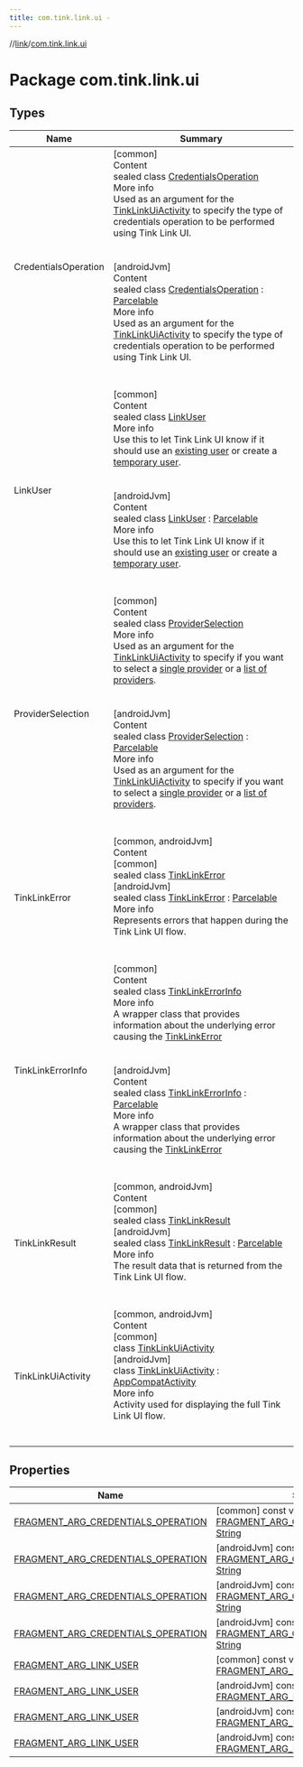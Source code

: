 ```yaml
---
title: com.tink.link.ui -
---
```

//[link](../index.md)/[com.tink.link.ui](index.md)



# Package com.tink.link.ui  


## Types  
  
|  Name|  Summary| 
|---|---|
| <a name="com.tink.link.ui/CredentialsOperation///PointingToDeclaration/"></a>CredentialsOperation| <a name="com.tink.link.ui/CredentialsOperation///PointingToDeclaration/"></a>[common]  <br>Content  <br>sealed class [CredentialsOperation]([common]-credentials-operation/index.md)  <br>More info  <br>Used as an argument for the [TinkLinkUiActivity]([common]-tink-link-ui-activity/index.md) to specify the type of credentials operation to be performed using Tink Link UI.  <br><br><br>[androidJvm]  <br>Content  <br>sealed class [CredentialsOperation]([android-jvm]-credentials-operation/index.md) : [Parcelable](https://developer.android.com/reference/kotlin/android/os/Parcelable.html)  <br>More info  <br>Used as an argument for the [TinkLinkUiActivity]([android-jvm]-tink-link-ui-activity/index.md) to specify the type of credentials operation to be performed using Tink Link UI.  <br><br><br>
| <a name="com.tink.link.ui/LinkUser///PointingToDeclaration/"></a>LinkUser| <a name="com.tink.link.ui/LinkUser///PointingToDeclaration/"></a>[common]  <br>Content  <br>sealed class [LinkUser]([common]-link-user/index.md)  <br>More info  <br>Use this to let Tink Link UI know if it should use an [existing user]([common]-link-user/-existing-user/index.md) or create a [temporary user]([common]-link-user/-temporary-user/index.md).  <br><br><br>[androidJvm]  <br>Content  <br>sealed class [LinkUser]([android-jvm]-link-user/index.md) : [Parcelable](https://developer.android.com/reference/kotlin/android/os/Parcelable.html)  <br>More info  <br>Use this to let Tink Link UI know if it should use an [existing user]([android-jvm]-link-user/-existing-user/index.md) or create a [temporary user]([android-jvm]-link-user/-temporary-user/index.md).  <br><br><br>
| <a name="com.tink.link.ui/ProviderSelection///PointingToDeclaration/"></a>ProviderSelection| <a name="com.tink.link.ui/ProviderSelection///PointingToDeclaration/"></a>[common]  <br>Content  <br>sealed class [ProviderSelection]([common]-provider-selection/index.md)  <br>More info  <br>Used as an argument for the [TinkLinkUiActivity]([common]-tink-link-ui-activity/index.md) to specify if you want to select a [single provider]([common]-provider-selection/-single-provider/index.md) or a [list of providers]([common]-provider-selection/-provider-list/index.md).  <br><br><br>[androidJvm]  <br>Content  <br>sealed class [ProviderSelection]([android-jvm]-provider-selection/index.md) : [Parcelable](https://developer.android.com/reference/kotlin/android/os/Parcelable.html)  <br>More info  <br>Used as an argument for the [TinkLinkUiActivity]([android-jvm]-tink-link-ui-activity/index.md) to specify if you want to select a [single provider]([android-jvm]-provider-selection/-single-provider/index.md) or a [list of providers]([android-jvm]-provider-selection/-provider-list/index.md).  <br><br><br>
| <a name="com.tink.link.ui/TinkLinkError///PointingToDeclaration/"></a>TinkLinkError| <a name="com.tink.link.ui/TinkLinkError///PointingToDeclaration/"></a>[common, androidJvm]  <br>Content  <br>[common]  <br>sealed class [TinkLinkError]([common]-tink-link-error/index.md)  <br>[androidJvm]  <br>sealed class [TinkLinkError]([android-jvm]-tink-link-error/index.md) : [Parcelable](https://developer.android.com/reference/kotlin/android/os/Parcelable.html)  <br>More info  <br>Represents errors that happen during the Tink Link UI flow.  <br><br><br>
| <a name="com.tink.link.ui/TinkLinkErrorInfo///PointingToDeclaration/"></a>TinkLinkErrorInfo| <a name="com.tink.link.ui/TinkLinkErrorInfo///PointingToDeclaration/"></a>[common]  <br>Content  <br>sealed class [TinkLinkErrorInfo]([common]-tink-link-error-info/index.md)  <br>More info  <br>A wrapper class that provides information about the underlying error causing the [TinkLinkError]([common]-tink-link-error/index.md)  <br><br><br>[androidJvm]  <br>Content  <br>sealed class [TinkLinkErrorInfo]([android-jvm]-tink-link-error-info/index.md) : [Parcelable](https://developer.android.com/reference/kotlin/android/os/Parcelable.html)  <br>More info  <br>A wrapper class that provides information about the underlying error causing the [TinkLinkError]([android-jvm]-tink-link-error/index.md)  <br><br><br>
| <a name="com.tink.link.ui/TinkLinkResult///PointingToDeclaration/"></a>TinkLinkResult| <a name="com.tink.link.ui/TinkLinkResult///PointingToDeclaration/"></a>[common, androidJvm]  <br>Content  <br>[common]  <br>sealed class [TinkLinkResult]([common]-tink-link-result/index.md)  <br>[androidJvm]  <br>sealed class [TinkLinkResult]([android-jvm]-tink-link-result/index.md) : [Parcelable](https://developer.android.com/reference/kotlin/android/os/Parcelable.html)  <br>More info  <br>The result data that is returned from the Tink Link UI flow.  <br><br><br>
| <a name="com.tink.link.ui/TinkLinkUiActivity///PointingToDeclaration/"></a>TinkLinkUiActivity| <a name="com.tink.link.ui/TinkLinkUiActivity///PointingToDeclaration/"></a>[common, androidJvm]  <br>Content  <br>[common]  <br>class [TinkLinkUiActivity]([common]-tink-link-ui-activity/index.md)  <br>[androidJvm]  <br>class [TinkLinkUiActivity]([android-jvm]-tink-link-ui-activity/index.md) : [AppCompatActivity](https://developer.android.com/reference/kotlin/androidx/appcompat/app/AppCompatActivity.html)  <br>More info  <br>Activity used for displaying the full Tink Link UI flow.  <br><br><br>


## Properties  
  
|  Name|  Summary| 
|---|---|
| <a name="com.tink.link.ui//FRAGMENT_ARG_CREDENTIALS_OPERATION/#/PointingToDeclaration/"></a>[FRAGMENT_ARG_CREDENTIALS_OPERATION](-f-r-a-g-m-e-n-t_-a-r-g_-c-r-e-d-e-n-t-i-a-l-s_-o-p-e-r-a-t-i-o-n.md)| <a name="com.tink.link.ui//FRAGMENT_ARG_CREDENTIALS_OPERATION/#/PointingToDeclaration/"></a> [common] const val [FRAGMENT_ARG_CREDENTIALS_OPERATION](-f-r-a-g-m-e-n-t_-a-r-g_-c-r-e-d-e-n-t-i-a-l-s_-o-p-e-r-a-t-i-o-n.md): [String](https://kotlinlang.org/api/latest/jvm/stdlib/kotlin/-string/index.html)   <br>
| <a name="com.tink.link.ui//FRAGMENT_ARG_CREDENTIALS_OPERATION/#/PointingToDeclaration/"></a>[FRAGMENT_ARG_CREDENTIALS_OPERATION](index.md#%5Bcom.tink.link.ui%2F%2FFRAGMENT_ARG_CREDENTIALS_OPERATION%2F%23%2FPointingToDeclaration%2F%5D%2FProperties%2F-586840090)| <a name="com.tink.link.ui//FRAGMENT_ARG_CREDENTIALS_OPERATION/#/PointingToDeclaration/"></a> [androidJvm] const val [FRAGMENT_ARG_CREDENTIALS_OPERATION](index.md#%5Bcom.tink.link.ui%2F%2FFRAGMENT_ARG_CREDENTIALS_OPERATION%2F%23%2FPointingToDeclaration%2F%5D%2FProperties%2F-586840090): [String](https://kotlinlang.org/api/latest/jvm/stdlib/kotlin/-string/index.html)   <br>
| <a name="com.tink.link.ui//FRAGMENT_ARG_CREDENTIALS_OPERATION/#/PointingToDeclaration/"></a>[FRAGMENT_ARG_CREDENTIALS_OPERATION](index.md#%5Bcom.tink.link.ui%2F%2FFRAGMENT_ARG_CREDENTIALS_OPERATION%2F%23%2FPointingToDeclaration%2F%5D%2FProperties%2F-586840090)| <a name="com.tink.link.ui//FRAGMENT_ARG_CREDENTIALS_OPERATION/#/PointingToDeclaration/"></a> [androidJvm] const val [FRAGMENT_ARG_CREDENTIALS_OPERATION](index.md#%5Bcom.tink.link.ui%2F%2FFRAGMENT_ARG_CREDENTIALS_OPERATION%2F%23%2FPointingToDeclaration%2F%5D%2FProperties%2F-586840090): [String](https://kotlinlang.org/api/latest/jvm/stdlib/kotlin/-string/index.html)   <br>
| <a name="com.tink.link.ui//FRAGMENT_ARG_CREDENTIALS_OPERATION/#/PointingToDeclaration/"></a>[FRAGMENT_ARG_CREDENTIALS_OPERATION](index.md#%5Bcom.tink.link.ui%2F%2FFRAGMENT_ARG_CREDENTIALS_OPERATION%2F%23%2FPointingToDeclaration%2F%5D%2FProperties%2F-586840090)| <a name="com.tink.link.ui//FRAGMENT_ARG_CREDENTIALS_OPERATION/#/PointingToDeclaration/"></a> [androidJvm] const val [FRAGMENT_ARG_CREDENTIALS_OPERATION](index.md#%5Bcom.tink.link.ui%2F%2FFRAGMENT_ARG_CREDENTIALS_OPERATION%2F%23%2FPointingToDeclaration%2F%5D%2FProperties%2F-586840090): [String](https://kotlinlang.org/api/latest/jvm/stdlib/kotlin/-string/index.html)   <br>
| <a name="com.tink.link.ui//FRAGMENT_ARG_LINK_USER/#/PointingToDeclaration/"></a>[FRAGMENT_ARG_LINK_USER](-f-r-a-g-m-e-n-t_-a-r-g_-l-i-n-k_-u-s-e-r.md)| <a name="com.tink.link.ui//FRAGMENT_ARG_LINK_USER/#/PointingToDeclaration/"></a> [common] const val [FRAGMENT_ARG_LINK_USER](-f-r-a-g-m-e-n-t_-a-r-g_-l-i-n-k_-u-s-e-r.md): [String](https://kotlinlang.org/api/latest/jvm/stdlib/kotlin/-string/index.html)   <br>
| <a name="com.tink.link.ui//FRAGMENT_ARG_LINK_USER/#/PointingToDeclaration/"></a>[FRAGMENT_ARG_LINK_USER](index.md#%5Bcom.tink.link.ui%2F%2FFRAGMENT_ARG_LINK_USER%2F%23%2FPointingToDeclaration%2F%5D%2FProperties%2F-586840090)| <a name="com.tink.link.ui//FRAGMENT_ARG_LINK_USER/#/PointingToDeclaration/"></a> [androidJvm] const val [FRAGMENT_ARG_LINK_USER](index.md#%5Bcom.tink.link.ui%2F%2FFRAGMENT_ARG_LINK_USER%2F%23%2FPointingToDeclaration%2F%5D%2FProperties%2F-586840090): [String](https://kotlinlang.org/api/latest/jvm/stdlib/kotlin/-string/index.html)   <br>
| <a name="com.tink.link.ui//FRAGMENT_ARG_LINK_USER/#/PointingToDeclaration/"></a>[FRAGMENT_ARG_LINK_USER](index.md#%5Bcom.tink.link.ui%2F%2FFRAGMENT_ARG_LINK_USER%2F%23%2FPointingToDeclaration%2F%5D%2FProperties%2F-586840090)| <a name="com.tink.link.ui//FRAGMENT_ARG_LINK_USER/#/PointingToDeclaration/"></a> [androidJvm] const val [FRAGMENT_ARG_LINK_USER](index.md#%5Bcom.tink.link.ui%2F%2FFRAGMENT_ARG_LINK_USER%2F%23%2FPointingToDeclaration%2F%5D%2FProperties%2F-586840090): [String](https://kotlinlang.org/api/latest/jvm/stdlib/kotlin/-string/index.html)   <br>
| <a name="com.tink.link.ui//FRAGMENT_ARG_LINK_USER/#/PointingToDeclaration/"></a>[FRAGMENT_ARG_LINK_USER](index.md#%5Bcom.tink.link.ui%2F%2FFRAGMENT_ARG_LINK_USER%2F%23%2FPointingToDeclaration%2F%5D%2FProperties%2F-586840090)| <a name="com.tink.link.ui//FRAGMENT_ARG_LINK_USER/#/PointingToDeclaration/"></a> [androidJvm] const val [FRAGMENT_ARG_LINK_USER](index.md#%5Bcom.tink.link.ui%2F%2FFRAGMENT_ARG_LINK_USER%2F%23%2FPointingToDeclaration%2F%5D%2FProperties%2F-586840090): [String](https://kotlinlang.org/api/latest/jvm/stdlib/kotlin/-string/index.html)   <br>

